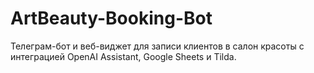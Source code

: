 # ArtBeauty-Booking-Bot
Телеграм-бот и веб-виджет для записи клиентов в салон красоты с интеграцией OpenAI Assistant, Google Sheets и Tilda.
